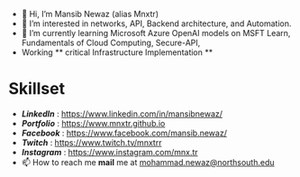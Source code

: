 - 👋 Hi, I’m Mansib Newaz (alias Mnxtr) 
- 👀 I’m interested in networks, API, Backend architecture, and Automation.
- 🌱 I’m currently learning Microsoft Azure OpenAI models on MSFT Learn, Fundamentals of Cloud Computing, Secure-API,
- Working ** critical Infrastructure Implementation ** 

<h1>Skillset</h1>


- **_LinkedIn_**  : https://www.linkedin.com/in/mansibnewaz/ 
- **_Portfolio_** : https://www.mnxtr.github.io
- **_Facebook_**  : https://www.facebook.com/mansib.newaz/
- **_Twitch_**    : https://www.twitch.tv/mnxtrr 
- **_Instagram_** : https://www.instagram.com/mnx.tr 
- 📫 How to reach me **mail** me at mohammad.newaz@northsouth.edu






<!---
mnxtr/mnxtr is a ✨ special ✨ repository because its `README.md` (this file) appears on your GitHub profile.
You can click the Preview link to take a look at your changes.
--->
